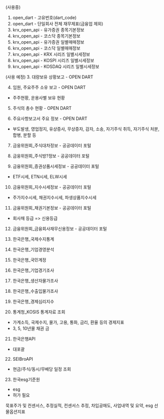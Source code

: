 (사용중)
1. open_dart - 고유번호(dart_code)
2. open_dart - 단일회사 전체 재무제표(금융업 제외)
3. krx_open_api - 유가증권 종목기본정보
4. krx_open_api - 코스닥 종목기본정보
5. krx_open_api - 유가증권 일별매매정보
6. krx_open_api - 코스닥 일별매매정보
7. krx_open_api - KRX 시리즈 일별시세정보
8. krx_open_api - KOSPI 시리즈 일별시세정보
9. krx_open_api - KOSDAQ 시리즈 일별시세정보


(사용 예정)
3. 대량보유 상황보고 - OPEN DART

4. 임원, 주요주주 소유 보고 - OPEN DART
- 주주현황, 운용사별 보유 현황

5. 주식의 총수 현황 - OPEN DART

6. 주요사항보고서 주요 정보 - OPEN DART
- 부도발생, 영업정지, 유상증사, 무상증자, 감자, 소송, 자기주식 취득, 자기주식 처분, 합병, 분할 등

7. 금웅위원회_주식대차정보 - 공공데이터 포털

8. 금웅위원회_주식방?정보 - 공공데이터 포털

9. 금융위원회_증권상품시세정보 - 공공데이터 포털
- ETF시세, ETN시세, ELW시세

10. 금융위원회_지수시세정보 - 공공데이터 포털
- 주가지수시세, 채권지수시세, 파생상품지수시세

11. 금융위원회_채권기본정보 - 공공데이터 포털
- 회사채 등급 => 신용등급

12. 금융위원회_금융회사재무신용정보 - 공공데이터 포털

13. 한국은행_국제수지통계

14. 한국은행_기업경영분석

15. 한국은행_국민계정

16. 한국은행_기업경기조사

17. 한국은행_생산자물가조사

18. 한국은행_수출입물가조사

19. 한국은행_경제심리지수

20. 통계청_KOSIS 통계자료 조회
- 가계소득, 국제수지, 물가, 고용, 통화, 금리, 환율 등의 경제지표
- 3, 5, 10년물 채권 금

21. 한국은행API
- 대포괄

22. SEIBroAPI
- 현금/주식/동시/무배당 일정 조회

23. 한국esg기준원
- esg
- 허가 필요

묵표주가 및 컨센서스, 추정실적, 컨센서스 추정,
차입공매도, 사업내역 및 요약, esg
선물옵션지표